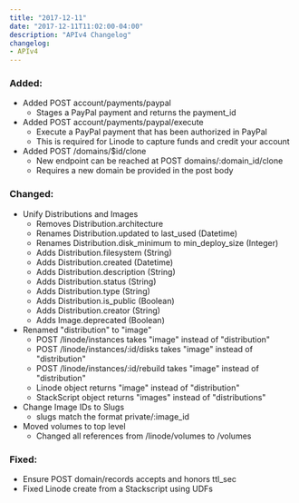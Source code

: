 ```yaml
---
title: "2017-12-11"
date: "2017-12-11T11:02:00-04:00"
description: "APIv4 Changelog"
changelog:
- APIv4
---
```

### Added:

* Added POST account/payments/paypal
  * Stages a PayPal payment and returns the payment_id
* Added POST account/payments/paypal/execute
  * Execute a PayPal payment that has been authorized in PayPal
  * This is required for Linode to capture funds and credit your account
* Added POST /domains/$id/clone
  * New endpoint can be reached at POST domains/:domain_id/clone
  * Requires a new domain be provided in the post body

### Changed:

* Unify Distributions and Images
  * Removes Distribution.architecture
  * Renames Distribution.updated to last_used (Datetime)
  * Renames Distribution.disk_minimum to min_deploy_size (Integer)
  * Adds Distribution.filesystem (String)
  * Adds Distribution.created (Datetime)
  * Adds Distribution.description (String)
  * Adds Distribution.status (String)
  * Adds Distribution.type (String)
  * Adds Distribution.is_public (Boolean)
  * Adds Distribution.creator (String)
  * Adds Image.deprecated (Boolean)
* Renamed "distribution" to "image"
  * POST /linode/instances takes "image" instead of "distribution"
  * POST /linode/instances/:id/disks takes "image" instead of "distribution"
  * POST /linode/instances/:id/rebuild takes "image" instead of "distribution"
  * Linode object returns "image" instead of "distribution"
  * StackScript object returns "images" instead of "distributions"
* Change Image IDs to Slugs
  * slugs match the format private/:image_id
* Moved volumes to top level
  * Changed all references from /linode/volumes to /volumes

### Fixed:

* Ensure POST domain/records accepts and honors ttl_sec
* Fixed Linode create from a Stackscript using UDFs